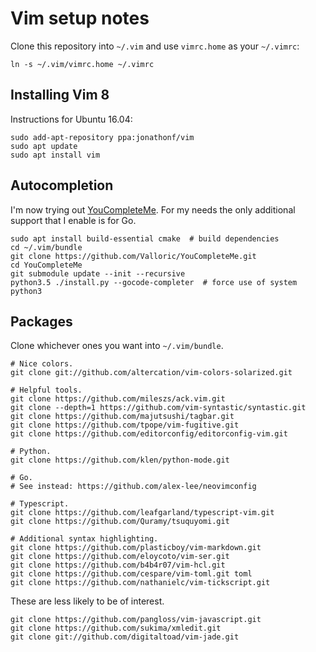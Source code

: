 # Vim setup notes

Clone this repository into `~/.vim` and use `vimrc.home` as your
`~/.vimrc`:
```
ln -s ~/.vim/vimrc.home ~/.vimrc
```

## Installing Vim 8

Instructions for Ubuntu 16.04:
```
sudo add-apt-repository ppa:jonathonf/vim
sudo apt update
sudo apt install vim
```

## Autocompletion

I'm now trying out
[YouCompleteMe](https://github.com/Valloric/YouCompleteMe). For my needs
the only additional support that I enable is for Go.
```
sudo apt install build-essential cmake  # build dependencies
cd ~/.vim/bundle
git clone https://github.com/Valloric/YouCompleteMe.git
cd YouCompleteMe
git submodule update --init --recursive
python3.5 ./install.py --gocode-completer  # force use of system python3
```

## Packages

Clone whichever ones you want into `~/.vim/bundle`.
```
# Nice colors.
git clone git://github.com/altercation/vim-colors-solarized.git

# Helpful tools.
git clone https://github.com/mileszs/ack.vim.git
git clone --depth=1 https://github.com/vim-syntastic/syntastic.git
git clone https://github.com/majutsushi/tagbar.git
git clone https://github.com/tpope/vim-fugitive.git
git clone https://github.com/editorconfig/editorconfig-vim.git

# Python.
git clone https://github.com/klen/python-mode.git

# Go.
# See instead: https://github.com/alex-lee/neovimconfig

# Typescript.
git clone https://github.com/leafgarland/typescript-vim.git
git clone https://github.com/Quramy/tsuquyomi.git

# Additional syntax highlighting.
git clone https://github.com/plasticboy/vim-markdown.git
git clone https://github.com/eloycoto/vim-ser.git
git clone https://github.com/b4b4r07/vim-hcl.git
git clone https://github.com/cespare/vim-toml.git toml
git clone https://github.com/nathanielc/vim-tickscript.git
```

These are less likely to be of interest.
```
git clone https://github.com/pangloss/vim-javascript.git
git clone https://github.com/sukima/xmledit.git
git clone git://github.com/digitaltoad/vim-jade.git
```
